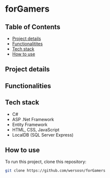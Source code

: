 # forGamers
## Table of Contents
- [Project details](#project-details)
- [Functionalitites](#functionalities)
- [Tech stack](#tech-stack)
- [How to use](#how-to-use)

## Project details

## Functionalities

## Tech stack
- C#
- ASP .Net Framework
- Entity Framework
- HTML, CSS, JavaScript
- LocalDB (SQL Server Express)

## How to use
To run this project, clone this repository:
```bash
git clone https://github.com/wersosn/forGamers
```
